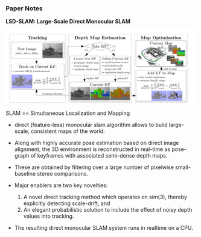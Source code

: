 ### Paper Notes

**LSD-SLAM: Large-Scale Direct Monocular SLAM**

![Algo](https://raw.githubusercontent.com/letsdodatascience/lsd-slam/master/algo.png)

SLAM == Simultaneous Localization and Mapping

- direct (feature-less) monocular slam algorithm allows to build large-scale, consistent maps of the world.

- Along with highly accurate pose estimation based on direct image alignment, the 3D environment is reconstructed in real-time as pose-graph of keyframes with associated semi-dense depth maps.

- These are obtained by filtering over a large number of pixelwise small-baseline stereo comparisons.

- Major enablers are two key novelties:

  1. A novel direct tracking method which operates on sim(3), thereby explicitly detecting scale-drift, and
  2. An elegant probabilistic solution to include the effect of noisy depth values into tracking.

- The resulting direct monocular SLAM system runs in realtime on a CPU.
